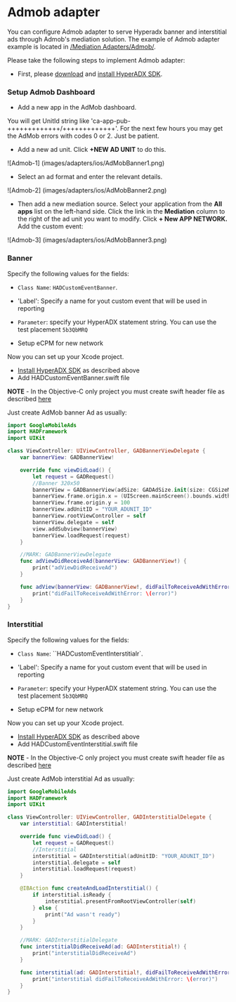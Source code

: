 # Admob adapter

You can configure Admob adapter to serve Hyperadx banner and interstitial ads through Admob's mediation solution. The example of Admob adapter example is located in 
[ /Mediation Adapters/Admob/](https://github.com/hyperads/ios-sdk/tree/master/Mediation%20adapters/Admob).

Please take the following steps to implement Admob adapter: 

* First, please [download](https://github.com/hyperads/ios-sdk/releases) and [install HyperADX SDK](https://github.com/hyperads/ios-sdk#set-up-the-sdk).

### Setup Admob Dashboard

* Add a new app in the AdMob dashboard.

You will get UnitId string like 'ca-app-pub-+++++++++++++/+++++++++++++'. For the next few hours you may get the AdMob errors with codes 0 or 2. Just be patient.

* Add a new ad unit. Click **+NEW AD UNIT** to do this. 

![Admob-1]
(images/adapters/ios/AdMobBanner1.png)

* Select an ad format and enter the relevant details.

![Admob-2]
(images/adapters/ios/AdMobBanner2.png)

* Then add a new mediation source. Select your application from the **All apps** list on the left-hand side. Click the link in the **Mediation** column to the right of the ad unit you want to modify. Click **+ New APP NETWORK.** Add the custom event: 

![Admob-3]
(images/adapters/ios/AdMobBanner3.png)

### Banner

Specify the following values for the fields:

* `Class Name`:  `HADCustomEventBanner`.
* 'Label': Specify a name for yout custom event that will be used in reporting
* `Parameter`:  specify your HyperADX statement string. You can use the test placement `5b3QbMRQ`

* Setup eCPM for new network

Now you can set up your Xcode project.

* [Install HyperADX SDK](https://github.com/hyperads/ios-sdk#set-up-the-sdk) as described above
* Add HADCustomEventBanner.swift file

**NOTE** - In the Objective-C only project you must create swift header file as described [here](http://stackoverflow.com/questions/24102104/how-to-import-swift-code-to-objective-c)

Just create AdMob banner Ad as usually:

```swift
import GoogleMobileAds
import HADFramework
import UIKit

class ViewController: UIViewController, GADBannerViewDelegate {
    var bannerView: GADBannerView!

    override func viewDidLoad() {
        let request = GADRequest()
        //Banner 320x50
        bannerView = GADBannerView(adSize: GADAdSize.init(size: CGSizeMake(320, 50), flags: 0))
        bannerView.frame.origin.x = (UIScreen.mainScreen().bounds.width-320)/2
        bannerView.frame.origin.y = 100
        bannerView.adUnitID = "YOUR_ADUNIT_ID"
        bannerView.rootViewController = self
        bannerView.delegate = self
        view.addSubview(bannerView)
        bannerView.loadRequest(request)
    }

    //MARK: GADBannerViewDelegate
    func adViewDidReceiveAd(bannerView: GADBannerView!) {
        print("adViewDidReceiveAd")
    }

    func adView(bannerView: GADBannerView!, didFailToReceiveAdWithError error: GADRequestError!) {
        print("didFailToReceiveAdWithError: \(error)")
    }
}
```

### Interstitial

Specify the following values for the fields:

* `Class Name`:  ``HADCustomEventInterstitialr`.
* 'Label': Specify a name for yout custom event that will be used in reporting
* `Parameter`:  specify your HyperADX statement string. You can use the test placement `5b3QbMRQ`

* Setup eCPM for new network

Now you can set up your Xcode project.

* [Install HyperADX SDK](https://github.com/hyperads/ios-sdk#set-up-the-sdk) as described above
* Add HADCustomEventInterstitial.swift file

**NOTE** - In the Objective-C only project you must create swift header file as described [here](http://stackoverflow.com/questions/24102104/how-to-import-swift-code-to-objective-c)

Just create AdMob interstitial Ad as usually:

```swift
import GoogleMobileAds
import HADFramework
import UIKit

class ViewController: UIViewController, GADInterstitialDelegate {
    var interstitial: GADInterstitial!

    override func viewDidLoad() {
        let request = GADRequest()
        //Interstitial
        interstitial = GADInterstitial(adUnitID: "YOUR_ADUNIT_ID")
        interstitial.delegate = self
        interstitial.loadRequest(request)
    }

    @IBAction func createAndLoadInterstitial() {
        if interstitial.isReady {
            interstitial.presentFromRootViewController(self)
        } else {
            print("Ad wasn't ready")
        }
    }

    //MARK: GADInterstitialDelegate
    func interstitialDidReceiveAd(ad: GADInterstitial!) {
        print("interstitialDidReceiveAd")
    }

    func interstitial(ad: GADInterstitial!, didFailToReceiveAdWithError error: GADRequestError!) {
        print("interstitial didFailToReceiveAdWithError: \(error)")
    }
}
```
